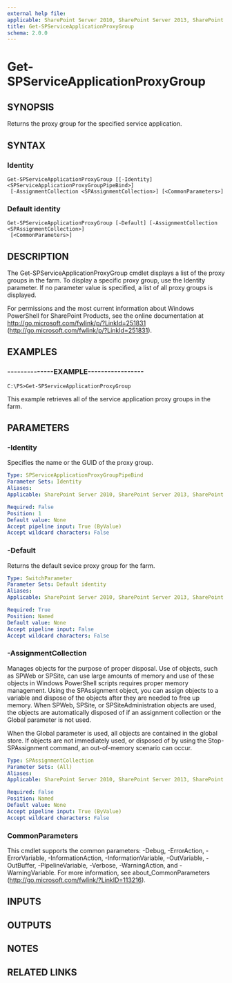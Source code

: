 ```yaml
---
external help file: 
applicable: SharePoint Server 2010, SharePoint Server 2013, SharePoint Server 2016
title: Get-SPServiceApplicationProxyGroup
schema: 2.0.0
---
```


# Get-SPServiceApplicationProxyGroup

## SYNOPSIS

Returns the proxy group for the specified service application.



## SYNTAX

### Identity
```
Get-SPServiceApplicationProxyGroup [[-Identity] <SPServiceApplicationProxyGroupPipeBind>]
 [-AssignmentCollection <SPAssignmentCollection>] [<CommonParameters>]
```

### Default identity
```
Get-SPServiceApplicationProxyGroup [-Default] [-AssignmentCollection <SPAssignmentCollection>]
 [<CommonParameters>]
```

## DESCRIPTION
The Get-SPServiceApplicationProxyGroup cmdlet displays a list of the proxy groups in the farm.
To display a specific proxy group, use the Identity parameter.
If no parameter value is specified, a list of all proxy groups is displayed.

For permissions and the most current information about Windows PowerShell for SharePoint Products, see the online documentation at http://go.microsoft.com/fwlink/p/?LinkId=251831 (http://go.microsoft.com/fwlink/p/?LinkId=251831).

## EXAMPLES

### --------------EXAMPLE----------------- 
```
C:\PS>Get-SPServiceApplicationProxyGroup
```

This example retrieves all of the service application proxy groups in the farm.

## PARAMETERS

### -Identity
Specifies the name or the GUID of the proxy group.

```yaml
Type: SPServiceApplicationProxyGroupPipeBind
Parameter Sets: Identity
Aliases: 
Applicable: SharePoint Server 2010, SharePoint Server 2013, SharePoint Server 2016

Required: False
Position: 1
Default value: None
Accept pipeline input: True (ByValue)
Accept wildcard characters: False
```

### -Default
Returns the default sevice proxy group for the farm.

```yaml
Type: SwitchParameter
Parameter Sets: Default identity
Aliases: 
Applicable: SharePoint Server 2010, SharePoint Server 2013, SharePoint Server 2016

Required: True
Position: Named
Default value: None
Accept pipeline input: False
Accept wildcard characters: False
```

### -AssignmentCollection
Manages objects for the purpose of proper disposal.
Use of objects, such as SPWeb or SPSite, can use large amounts of memory and use of these objects in Windows PowerShell scripts requires proper memory management.
Using the SPAssignment object, you can assign objects to a variable and dispose of the objects after they are needed to free up memory.
When SPWeb, SPSite, or SPSiteAdministration objects are used, the objects are automatically disposed of if an assignment collection or the Global parameter is not used.

When the Global parameter is used, all objects are contained in the global store.
If objects are not immediately used, or disposed of by using the Stop-SPAssignment command, an out-of-memory scenario can occur.

```yaml
Type: SPAssignmentCollection
Parameter Sets: (All)
Aliases: 
Applicable: SharePoint Server 2010, SharePoint Server 2013, SharePoint Server 2016

Required: False
Position: Named
Default value: None
Accept pipeline input: True (ByValue)
Accept wildcard characters: False
```

### CommonParameters
This cmdlet supports the common parameters: -Debug, -ErrorAction, -ErrorVariable, -InformationAction, -InformationVariable, -OutVariable, -OutBuffer, -PipelineVariable, -Verbose, -WarningAction, and -WarningVariable. For more information, see about_CommonParameters (http://go.microsoft.com/fwlink/?LinkID=113216).

## INPUTS

## OUTPUTS

## NOTES

## RELATED LINKS

